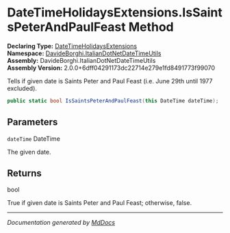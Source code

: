 ﻿<!--  
  <auto-generated>   
    The contents of this file were generated by a tool.  
    Changes to this file may be list if the file is regenerated  
  </auto-generated>   
-->

# DateTimeHolidaysExtensions.IsSaintsPeterAndPaulFeast Method

**Declaring Type:** [DateTimeHolidaysExtensions](../index.md)  
**Namespace:** [DavideBorghi.ItalianDotNetDateTimeUtils](../../index.md)  
**Assembly:** DavideBorghi.ItalianDotNetDateTimeUtils  
**Assembly Version:** 2.0.0+6dff04291173dc22714e279e1fd8491773f99070

Tells if given date is Saints Peter and Paul Feast (i.e. June 29th until 1977 excluded).

```csharp
public static bool IsSaintsPeterAndPaulFeast(this DateTime dateTime);
```

## Parameters

`dateTime`  DateTime

The given date.

## Returns

bool

True if given date is Saints Peter and Paul Feast; otherwise, false.

___

*Documentation generated by [MdDocs](https://github.com/ap0llo/mddocs)*
